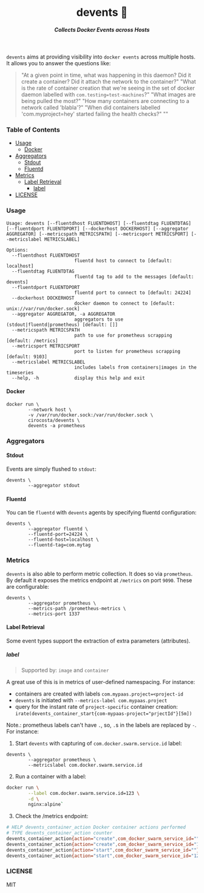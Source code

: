 <h1 align="center">devents 💫  </h1>

<h5 align="center">Collects Docker Events across Hosts</h5>

<br/>


`devents` aims at providing visibility into `docker events` across multiple hosts. It allows you to answer the questions like:

> "At a given point in time, what was happening in this daemon? Did it create a container? Did it attach the network to the container?"
> "What is the rate of container creation that we're seeing in the set of docker daemon labelled with `com.testing=test-machines`?"
> "What images are being pulled the most?"
> "How many containers are connecting to a network called 'blabla'?"
> "When did containers labelled 'com.myproject=hey' started failing the health checks?"
> ""

###  Table of Contents
 
<!-- START doctoc generated TOC please keep comment here to allow auto update -->
<!-- DON'T EDIT THIS SECTION, INSTEAD RE-RUN doctoc TO UPDATE -->


- [Usage](#usage)
  - [Docker](#docker)
- [Aggregators](#aggregators)
  - [Stdout](#stdout)
  - [Fluentd](#fluentd)
- [Metrics](#metrics)
  - [Label Retrieval](#label-retrieval)
    - [label](#label)
- [LICENSE](#license)

<!-- END doctoc generated TOC please keep comment here to allow auto update -->


### Usage

```
Usage: devents [--fluentdhost FLUENTDHOST] [--fluentdtag FLUENTDTAG] [--fluentdport FLUENTDPORT] [--dockerhost DOCKERHOST] [--aggregator AGGREGATOR] [--metricspath METRICSPATH] [--metricsport METRICSPORT] [--metricslabel METRICSLABEL]

Options:
  --fluentdhost FLUENTDHOST
                         fluentd host to connect to [default: localhost]
  --fluentdtag FLUENTDTAG
                         fluentd tag to add to the messages [default: devents]
  --fluentdport FLUENTDPORT
                         fluentd port to connect to [default: 24224]
  --dockerhost DOCKERHOST
                         docker daemon to connect to [default: unix://var/run/docker.sock]
  --aggregator AGGREGATOR, -a AGGREGATOR
                         aggregators to use (stdout|fluentd|prometheus) [default: []]
  --metricspath METRICSPATH
                         path to use for prometheus scrapping [default: /metrics]
  --metricsport METRICSPORT
                         port to listen for prometheus scrapping [default: 9103]
  --metricslabel METRICSLABEL
                         includes labels from containers|images in the timeseries
  --help, -h             display this help and exit
```

#### Docker

```
docker run \
        --network host \
        -v /var/run/docker.sock:/var/run/docker.sock \
        cirocosta/devents \
        devents -a prometheus
```

### Aggregators

#### Stdout

Events are simply flushed to `stdout`:

```
devents \
        --aggregator stdout
```


#### Fluentd

You can tie `fluentd` with `devents` agents by specifying fluentd configuration:

```
devents \
        --aggregator fluentd \
        --fluentd-port=24224 \
        --fluentd-host=localhost \
        --fluentd-tag=com.mytag
```


### Metrics

`devents` is also able to perform metric collection. It does so via `prometheus`. By default it exposes the metrics endpoint at `/metrics` on port `9090`. These are configurable:

```
devents \
        --aggregator prometheus \
        --metrics-path /prometheus-metrics \
        --metrics-port 1337
```

#### Label Retrieval

Some event types support the extraction of extra parameters (attributes).

##### label

> Supported by: `image` and `container`

A great use of this is in metrics of user-defined namespacing. For instance:

- containers are created with labels `com.mypaas.project=<project-id`
- `devents` is initiated with `--metrics-label com.mypaas.project`
- query for the instant rate of `project-specific` container creation: `irate(devents_container_start{com-mypaas-project="prjectId"}[5m])`

Note.: prometheus labels can't have `.`, so, `.`s in the labels are replaced by `-`. For instance:


1. Start `devents` with capturing of `com.docker.swarm.service.id` label:

```
devents \
        --aggregator prometheus \
        --metricslabel com.docker.swarm.service.id
```

2. Run a container with a label: 

```sh
docker run \
        --label com.docker.swarm.service.id=123 \
        -d \
        nginx:alpine`
```

3. Check the /metrics endpoint:

```sh
# HELP devents_container_action Docker container actions performed
# TYPE devents_container_action counter
devents_container_action{action="create",com_docker_swarm_service_id=""} 1
devents_container_action{action="create",com_docker_swarm_service_id="123"} 1
devents_container_action{action="start",com_docker_swarm_service_id=""} 1
devents_container_action{action="start",com_docker_swarm_service_id="123"} 1
```


### LICENSE

MIT

